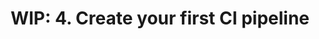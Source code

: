 ---
title: "WIP: 4. Create your first CI pipeline"
description: ""
group: getting-started
toc: true
---